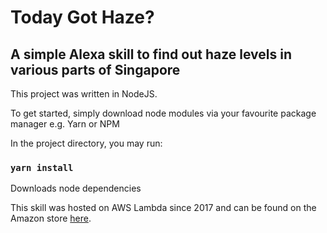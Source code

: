 # Today Got Haze? 
## A simple Alexa skill to find out haze levels in various parts of Singapore
This project was written in NodeJS. 

To get started, simply download node modules via your favourite package manager e.g. Yarn or NPM

In the project directory, you may run:

### `yarn install`
Downloads node dependencies 

This skill was hosted on AWS Lambda since 2017 and can be found on the Amazon store [here](https://amzn.to/2I0sMhR). 

